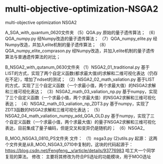 # multi-objective-optimization-NSGA2
multi-objective optimization NSGA2

A_SGA_with_quantum_0620文件夹
（5）QGA.py 原始的量子遗传算法；
（6）QGA_numpy.py 经Numpy改造的量子遗传算法；
（7）QGA_numpy_elite.py 经Numpy改造，并加入elite机制的量子遗传算法；
（8）QGA_numpy_elite_comprason.py 经Numpy改造，并加入elite机制的量子遗传算法与普通遗传算法的对比；

B_NSGA2_with_qutanum_0630文件夹
（1）NSGA2_01_traditional.py  基于LIST的方式，实现了两个自定义函数(都求最大值)的求解和二维可视化表达（仍存在不足），增加了ndset的测试；
（2）NSGA2_02_math_valiation.py  基于LIST的方式，实现了三个自定义函数（一个求最小值，两个求最大值）的NSGA2求解和三维可视化表达；
（3）NSGA2_math_03_valiation_np.py 基于numpy，实现了三个自定义函数（一个求最小值，两个求最大值）的NSGA2求解和三维可视化表达；
（4）NSGA2_math_03_valiation_np_ZDT3.py 基于numpy，实现了ZDT3函数的NSGA2求解和三维可视化表达；
（5）NSGA2_04_math_valiation_numpy_add_QGA_OLD.py 基于numpy，实现了三个自定义函数（一个求最小值，两个求最大值）的量子NSGA2求解和三维可视化表达，目前集成了量子编码，但是交叉和变异仍是随机的；
（6）NSGA2_



B_MOO_NSGA3_0810_PS文件夹
文件：
（1）nsga3.py
(2)utils.py
起源：
这两个文件夹是从B_MOO_NSGA3_0710中复制的，这块的代码起源于：https://blog.csdn.net/Fengfeng__y/article/details/93776983   哈工大一个同学复现的算法。
修改：
主要将其修改为符合PS选址的功能模块，用于MOO选址
